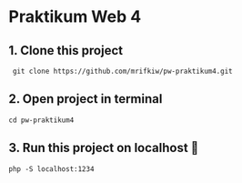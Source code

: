 # Praktikum Web 4

## 1. Clone this project
```
 git clone https://github.com/mrifkiw/pw-praktikum4.git
```
## 2. Open project in terminal
```
cd pw-praktikum4
```
## 3. Run this project on localhost 🚀
```
php -S localhost:1234
```
